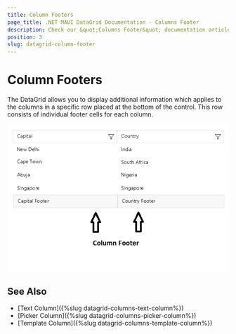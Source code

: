 ```yaml
---
title: Column Footers
page_title: .NET MAUI DataGrid Documentation - Columns Footer
description: Check our &quot;Columns Footer&quot; documentation article for Telerik DataGrid for .NET MAUI.
position: 3
slug: datagrid-column-footer
---
```



# Column Footers

The DataGrid allows you to display additional information which applies to the columns in a specific row placed at the bottom of the control. This row consists of individual footer cells for each column.

![DataGrid Column Footer](../images/column-footer.png)

## See Also

- [Text Column]({%slug datagrid-columns-text-column%})
- [Picker Column]({%slug datagrid-columns-picker-column%})
- [Template Column]({%slug datagrid-columns-template-column%})

